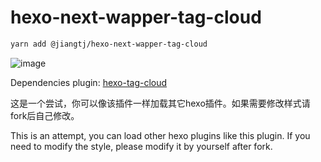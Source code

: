 # hexo-next-wapper-tag-cloud

```bash
yarn add @jiangtj/hexo-next-wapper-tag-cloud
```

![image](https://user-images.githubusercontent.com/15902347/63206503-0fb55b00-c0e8-11e9-9b74-4ceda824888b.png)

Dependencies plugin: [hexo-tag-cloud](https://github.com/MikeCoder/hexo-tag-cloud)

这是一个尝试，你可以像该插件一样加载其它hexo插件。如果需要修改样式请fork后自己修改。

This is an attempt, you can load other hexo plugins like this plugin. If you need to modify the style, please modify it by yourself after fork.
